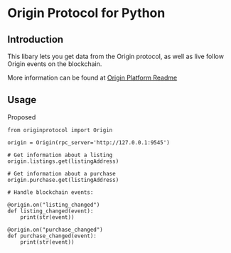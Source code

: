 # Origin Protocol for Python

## Introduction

This libary lets you get data from the Origin protocol, as well as live follow Origin events on the blockchain.

More information can be found at [Origin Platform Readme](/README.md)

## Usage

Proposed

    from originprotocol import Origin

    origin = Origin(rpc_server='http://127.0.0.1:9545')
    
    # Get information about a listing
    origin.listings.get(listingAddress)

    # Get information about a purchase
    origin.purchase.get(listingAddress)

    # Handle blockchain events:

    @origin.on("listing_changed")
    def listing_changed(event):
        print(str(event))
    
    @origin.on("purchase_changed")
    def purchase_changed(event):
        print(str(event))
